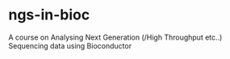 # ngs-in-bioc
A course on Analysing Next Generation (/High Throughput etc..) Sequencing data using Bioconductor
